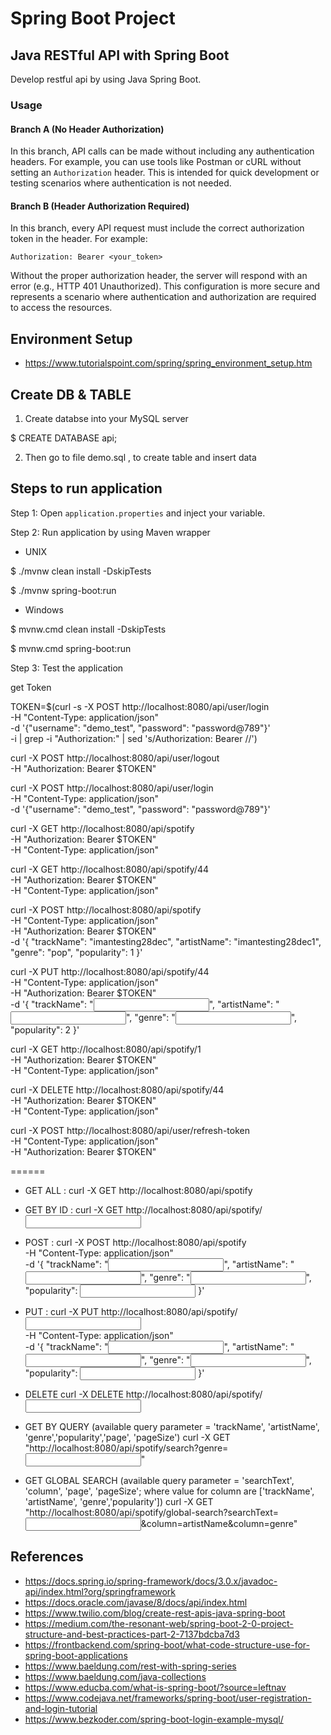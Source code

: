 
# Spring Boot Project

## Java RESTful API with Spring Boot

Develop restful api by using Java Spring Boot.

### Usage

#### Branch A (No Header Authorization)
In this branch, API calls can be made without including any authentication headers. For example, you can use tools like Postman or cURL without setting an `Authorization` header. This is intended for quick development or testing scenarios where authentication is not needed.

#### Branch B (Header Authorization Required)
In this branch, every API request must include the correct authorization token in the header. For example:

```
Authorization: Bearer <your_token>
```

Without the proper authorization header, the server will respond with an error (e.g., HTTP 401 Unauthorized). This configuration is more secure and represents a scenario where authentication and authorization are required to access the resources.

## Environment Setup

* https://www.tutorialspoint.com/spring/spring_environment_setup.htm

## Create DB & TABLE

1. Create databse into your MySQL server

$ CREATE DATABASE api; 

2. Then go to file demo.sql , to create table and insert data

## Steps to run application

Step 1: Open `application.properties` and inject your variable.

Step 2: Run application by using Maven wrapper

- UNIX

$ ./mvnw clean install -DskipTests

$ ./mvnw spring-boot:run

- Windows

$ mvnw.cmd clean install -DskipTests

$ mvnw.cmd spring-boot:run


Step 3: Test the application

get Token


TOKEN=$(curl -s -X POST http://localhost:8080/api/user/login \
-H "Content-Type: application/json" \
-d '{"username": "demo_test", "password": "password@789"}' \
-i | grep -i "Authorization:" | sed 's/Authorization: Bearer //')

curl -X POST http://localhost:8080/api/user/logout \
-H "Authorization: Bearer $TOKEN"


curl -X POST http://localhost:8080/api/user/login \
-H "Content-Type: application/json" \
-d '{"username": "demo_test", "password": "password@789"}'


curl -X GET http://localhost:8080/api/spotify \
-H "Authorization: Bearer $TOKEN" \
-H "Content-Type: application/json"

curl -X GET http://localhost:8080/api/spotify/44 \
-H "Authorization: Bearer $TOKEN" \
-H "Content-Type: application/json"

curl -X POST http://localhost:8080/api/spotify \
-H "Content-Type: application/json" \
-H "Authorization: Bearer $TOKEN" \
-d '{
"trackName": "imantesting28dec",
"artistName": "imantesting28dec1",
"genre": "pop",
"popularity": 1
}'

curl -X PUT http://localhost:8080/api/spotify/44 \
-H "Content-Type: application/json" \
-H "Authorization: Bearer $TOKEN" \
-d '{
"trackName": "<input string>",
"artistName": "<input string>",
"genre": "<input string>",
"popularity": 2
}'

curl -X GET http://localhost:8080/api/spotify/1 \
-H "Authorization: Bearer $TOKEN" \
-H "Content-Type: application/json"

curl -X DELETE http://localhost:8080/api/spotify/44 \
-H "Authorization: Bearer $TOKEN" \
-H "Content-Type: application/json"

curl -X POST http://localhost:8080/api/user/refresh-token \
-H "Content-Type: application/json" \
-H "Authorization: Bearer $TOKEN"

======

- GET ALL :
curl -X GET http://localhost:8080/api/spotify

- GET BY ID :
curl -X GET http://localhost:8080/api/spotify/<input id>

- POST :
curl -X POST http://localhost:8080/api/spotify \
  -H "Content-Type: application/json" \
  -d '{
        "trackName": "<input string>",
        "artistName": "<input string>",
        "genre": "<input string>",
        "popularity": <input number>
      }'

- PUT :
curl -X PUT http://localhost:8080/api/spotify/<input id> \
  -H "Content-Type: application/json" \
  -d '{
        "trackName": "<input string>",
        "artistName": "<input string>",
        "genre": "<input string>",
        "popularity": <input number>
      }'

- DELETE
curl -X DELETE http://localhost:8080/api/spotify/<input id>

- GET BY QUERY (available query parameter = 'trackName', 'artistName', 'genre','popularity','page', 'pageSize')
curl -X GET "http://localhost:8080/api/spotify/search?genre=<input string>"


- GET GLOBAL SEARCH (available query parameter = 'searchText', 'column', 'page', 'pageSize'; where value for column are ['trackName', 'artistName', 'genre','popularity'])
curl -X GET "http://localhost:8080/api/spotify/global-search?searchText=<input string>&column=artistName&column=genre"


## References
* https://docs.spring.io/spring-framework/docs/3.0.x/javadoc-api/index.html?org/springframework
* https://docs.oracle.com/javase/8/docs/api/index.html
* https://www.twilio.com/blog/create-rest-apis-java-spring-boot
* https://medium.com/the-resonant-web/spring-boot-2-0-project-structure-and-best-practices-part-2-7137bdcba7d3
* https://frontbackend.com/spring-boot/what-code-structure-use-for-spring-boot-applications
* https://www.baeldung.com/rest-with-spring-series
* https://www.baeldung.com/java-collections
* https://www.educba.com/what-is-spring-boot/?source=leftnav
* https://www.codejava.net/frameworks/spring-boot/user-registration-and-login-tutorial
* https://www.bezkoder.com/spring-boot-login-example-mysql/
